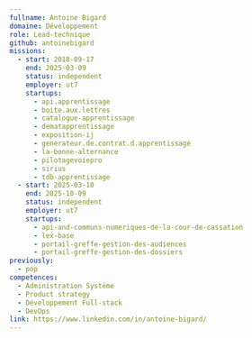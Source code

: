 ```yaml
---
fullname: Antoine Bigard
domaine: Développement
role: Lead-technique
github: antoinebigard
missions:
  - start: 2018-09-17
    end: 2025-03-09
    status: independent
    employer: ut7
    startups:
      - api.apprentissage
      - boite.aux.lettres
      - catalogue-apprentissage
      - dematapprentissage
      - exposition-ij
      - generateur.de.contrat.d.apprentissage
      - la-bonne-alternance
      - pilotagevoiepro
      - sirius
      - tdb-apprentissage
  - start: 2025-03-10
    end: 2025-10-09
    status: independent
    employer: ut7
    startups:
      - api-and-communs-numeriques-de-la-cour-de-cassation
      - lex-base
      - portail-greffe-gestion-des-audiences
      - portail-greffe-gestion-des-dossiers
previously:
  - pop
competences:
  - Administration Système
  - Product strategy
  - Développement Full-stack
  - DevOps
link: https://www.linkedin.com/in/antoine-bigard/
---
```

